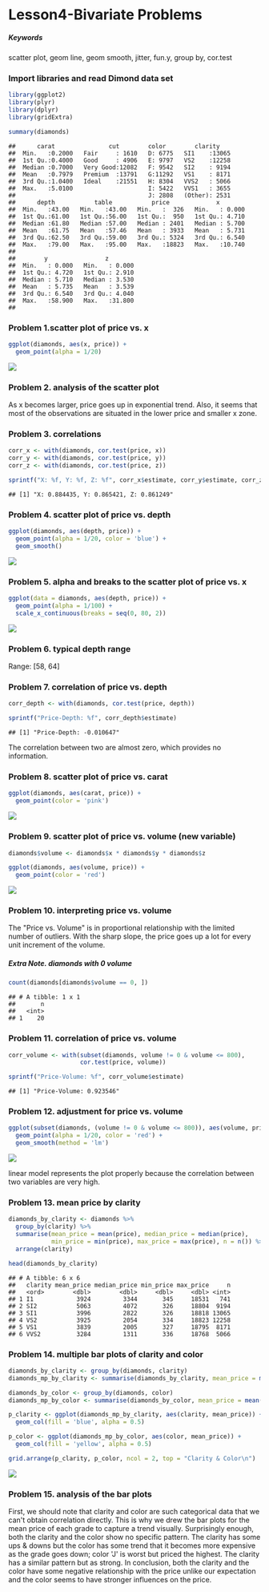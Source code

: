 Lesson4-Bivariate Problems
================

##### Keywords

scatter plot, geom line, geom smooth, jitter, fun.y, group by, cor.test

### Import libraries and read Dimond data set

``` r
library(ggplot2)
library(plyr)
library(dplyr)
library(gridExtra)

summary(diamonds)
```

    ##      carat               cut        color        clarity     
    ##  Min.   :0.2000   Fair     : 1610   D: 6775   SI1    :13065  
    ##  1st Qu.:0.4000   Good     : 4906   E: 9797   VS2    :12258  
    ##  Median :0.7000   Very Good:12082   F: 9542   SI2    : 9194  
    ##  Mean   :0.7979   Premium  :13791   G:11292   VS1    : 8171  
    ##  3rd Qu.:1.0400   Ideal    :21551   H: 8304   VVS2   : 5066  
    ##  Max.   :5.0100                     I: 5422   VVS1   : 3655  
    ##                                     J: 2808   (Other): 2531  
    ##      depth           table           price             x         
    ##  Min.   :43.00   Min.   :43.00   Min.   :  326   Min.   : 0.000  
    ##  1st Qu.:61.00   1st Qu.:56.00   1st Qu.:  950   1st Qu.: 4.710  
    ##  Median :61.80   Median :57.00   Median : 2401   Median : 5.700  
    ##  Mean   :61.75   Mean   :57.46   Mean   : 3933   Mean   : 5.731  
    ##  3rd Qu.:62.50   3rd Qu.:59.00   3rd Qu.: 5324   3rd Qu.: 6.540  
    ##  Max.   :79.00   Max.   :95.00   Max.   :18823   Max.   :10.740  
    ##                                                                  
    ##        y                z         
    ##  Min.   : 0.000   Min.   : 0.000  
    ##  1st Qu.: 4.720   1st Qu.: 2.910  
    ##  Median : 5.710   Median : 3.530  
    ##  Mean   : 5.735   Mean   : 3.539  
    ##  3rd Qu.: 6.540   3rd Qu.: 4.040  
    ##  Max.   :58.900   Max.   :31.800  
    ## 

### Problem 1.scatter plot of price vs. x

``` r
ggplot(diamonds, aes(x, price)) +
  geom_point(alpha = 1/20)
```

![](lesson4_problems_files/figure-markdown_github/unnamed-chunk-2-1.png)

### Problem 2. analysis of the scatter plot

As x becomes larger, price goes up in exponential trend. Also, it seems that most of the observations are situated in the lower price and smaller x zone.

### Problem 3. correlations

``` r
corr_x <- with(diamonds, cor.test(price, x))
corr_y <- with(diamonds, cor.test(price, y))
corr_z <- with(diamonds, cor.test(price, z))

sprintf("X: %f, Y: %f, Z: %f", corr_x$estimate, corr_y$estimate, corr_z$estimate)
```

    ## [1] "X: 0.884435, Y: 0.865421, Z: 0.861249"

### Problem 4. scatter plot of price vs. depth

``` r
ggplot(diamonds, aes(depth, price)) +
  geom_point(alpha = 1/20, color = 'blue') +
  geom_smooth()
```

![](lesson4_problems_files/figure-markdown_github/unnamed-chunk-4-1.png)

### Problem 5. alpha and breaks to the scatter plot of price vs. x

``` r
ggplot(data = diamonds, aes(depth, price)) + 
  geom_point(alpha = 1/100) +
  scale_x_continuous(breaks = seq(0, 80, 2))
```

![](lesson4_problems_files/figure-markdown_github/unnamed-chunk-5-1.png)

### Problem 6. typical depth range

Range: \[58, 64\]

### Problem 7. correlation of price vs. depth

``` r
corr_depth <- with(diamonds, cor.test(price, depth))

sprintf("Price-Depth: %f", corr_depth$estimate)
```

    ## [1] "Price-Depth: -0.010647"

The correlation between two are almost zero, which provides no information.

### Problem 8. scatter plot of price vs. carat

``` r
ggplot(diamonds, aes(carat, price)) +
  geom_point(color = 'pink')
```

![](lesson4_problems_files/figure-markdown_github/unnamed-chunk-7-1.png)

### Problem 9. scatter plot of price vs. volume (new variable)

``` r
diamonds$volume <- diamonds$x * diamonds$y * diamonds$z

ggplot(diamonds, aes(volume, price)) +
  geom_point(color = 'red')
```

![](lesson4_problems_files/figure-markdown_github/unnamed-chunk-8-1.png)

### Problem 10. interpreting price vs. volume

The "Price vs. Volume" is in proportional relationship with the limited number of outliers. With the sharp slope, the price goes up a lot for every unit increment of the volume.

##### Extra Note. diamonds with 0 volume

``` r
count(diamonds[diamonds$volume == 0, ])
```

    ## # A tibble: 1 x 1
    ##       n
    ##   <int>
    ## 1    20

### Problem 11. correlation of price vs. volume

``` r
corr_volume <- with(subset(diamonds, volume != 0 & volume <= 800),
                    cor.test(price, volume))

sprintf("Price-Volume: %f", corr_volume$estimate)
```

    ## [1] "Price-Volume: 0.923546"

### Problem 12. adjustment for price vs. volume

``` r
ggplot(subset(diamonds, (volume != 0 & volume <= 800)), aes(volume, price)) +
  geom_point(alpha = 1/20, color = 'red') +
  geom_smooth(method = 'lm')
```

![](lesson4_problems_files/figure-markdown_github/unnamed-chunk-11-1.png)

linear model represents the plot properly because the correlation between two variables are very high.

### Problem 13. mean price by clarity

``` r
diamonds_by_clarity <- diamonds %>%
  group_by(clarity) %>%
  summarise(mean_price = mean(price), median_price = median(price),
            min_price = min(price), max_price = max(price), n = n()) %>%
  arrange(clarity)

head(diamonds_by_clarity)
```

    ## # A tibble: 6 x 6
    ##   clarity mean_price median_price min_price max_price     n
    ##   <ord>        <dbl>        <dbl>     <dbl>     <dbl> <int>
    ## 1 I1            3924         3344       345     18531   741
    ## 2 SI2           5063         4072       326     18804  9194
    ## 3 SI1           3996         2822       326     18818 13065
    ## 4 VS2           3925         2054       334     18823 12258
    ## 5 VS1           3839         2005       327     18795  8171
    ## 6 VVS2          3284         1311       336     18768  5066

### Problem 14. multiple bar plots of clarity and color

``` r
diamonds_by_clarity <- group_by(diamonds, clarity)
diamonds_mp_by_clarity <- summarise(diamonds_by_clarity, mean_price = mean(price))

diamonds_by_color <- group_by(diamonds, color)
diamonds_mp_by_color <- summarise(diamonds_by_color, mean_price = mean(price))

p_clarity <- ggplot(diamonds_mp_by_clarity, aes(clarity, mean_price)) +
  geom_col(fill = 'blue', alpha = 0.5)

p_color <- ggplot(diamonds_mp_by_color, aes(color, mean_price)) +
  geom_col(fill = 'yellow', alpha = 0.5)

grid.arrange(p_clarity, p_color, ncol = 2, top = "Clarity & Color\n")
```

![](lesson4_problems_files/figure-markdown_github/unnamed-chunk-13-1.png)

### Problem 15. analysis of the bar plots

First, we should note that clarity and color are such categorical data that we can't obtain correlation directly. This is why we drew the bar plots for the mean price of each grade to capture a trend visually. Surprisingly enough, both the clarity and the color show no specific pattern. The clarity has some ups & downs but the color has some trend that it becomes more expensive as the grade goes down; color 'J' is worst but priced the highest. The clarity has a similar pattern but as strong. In conclusion, both the clarity and the color have some negative relationship with the price unlike our expectation and the color seems to have stronger influences on the price.
